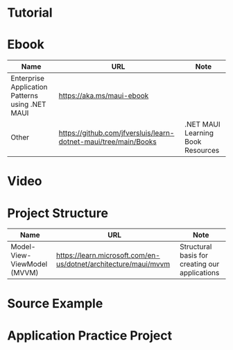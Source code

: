 # Tutorial

# Ebook

Name | URL | Note
--- | --- | --- |
| Enterprise Application Patterns using .NET MAUI | https://aka.ms/maui-ebook | |
| Other | https://github.com/jfversluis/learn-dotnet-maui/tree/main/Books | .NET MAUI Learning Book Resources |

# Video

# Project Structure

Name | URL | Note
--- | --- | --- |
| Model-View-ViewModel (MVVM) | https://learn.microsoft.com/en-us/dotnet/architecture/maui/mvvm | Structural basis for creating our applications |

# Source Example

# Application Practice Project